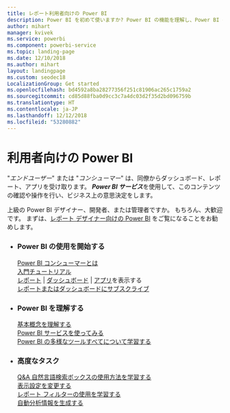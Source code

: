 ```yaml
---
title: レポート利用者向けの Power BI
description: Power BI を初めて使いますか? Power BI の機能を理解し、Power BI のコンシューマーまたはエンド ユーザーとしてそれらを利用してできることを確認してください。
author: mihart
manager: kvivek
ms.service: powerbi
ms.component: powerbi-service
ms.topic: landing-page
ms.date: 12/10/2018
ms.author: mihart
layout: landingpage
ms.custom: seodec18
LocalizationGroup: Get started
ms.openlocfilehash: bd4592a8ba28277356f251c81906ac265c1759a2
ms.sourcegitcommit: cd85d88fba0d9cc3c7a4dc03d2f35d2bd096759b
ms.translationtype: HT
ms.contentlocale: ja-JP
ms.lasthandoff: 12/12/2018
ms.locfileid: "53280882"
---
```

# <a name="power-bi-for-consumers"></a>利用者向けの Power BI
"*エンドユーザー*" または "*コンシューマー*" は、同僚からダッシュボード、レポート、アプリを受け取ります。 ***Power BI サービス***を使用して、このコンテンツの確認や操作を行い、ビジネス上の意思決定をします。

上級の Power BI デザイナー、開発者、または管理者ですか。 もちろん、大歓迎です。 まずは、[レポート デザイナー向けの Power BI](../power-bi-creator-landing.md) をご覧になることをお勧めします。

<ul class="panelContent cardsF"> 
              <li> 
                             <div class="cardSize"> 
                                           <div class="cardPadding"> 
                                                          <div class="card"> 
                                                                        <div class="cardText"> 
                                                                                      <h3>Power BI の使用を開始する</h3> 
                                                                                      <p></p>
                                                                                            <a href="end-user-consumer.md">Power BI コンシューマーとは</a><br/> 
                                                                                            <a href="../service-get-started.md">入門チュートリアル</a><br/>
<a href="end-user-report-open.md">レポート</a> | <a href="end-user-dashboard-open.md">ダッシュボード</a> | <a href="end-user-apps.md">アプリ</a>を表示する<br/> 
                                                                                            <!--<a href="end-user-collaborate.md">Collaborate</a><br/> -->
                                                                                            <a href="end-user-subscribe.md">レポートまたはダッシュボードにサブスクライブ</a><br/> 
                                                                        </div> 
                                                          </div> 
                                           </div> 
                             </div> 
              </li>
              <li> 
                             <div class="cardSize"> 
                                           <div class="cardPadding"> 
                                                          <div class="card"> 
                                                                        <div class="cardText"> 
                                                                                      <h3>Power BI を理解する</h3> 
                                                                                      <p></p>
                                                                                            <a href="end-user-basic-concepts.md">基本概念を理解する</a><br/>
                                                                                            <a href="end-user-experience.md">Power BI サービスを使ってみる</a><br/> 
                                                                                            <a href="../power-bi-overview.md">Power BI の多様なツールすべてについて学習する</a><br/> 
                                                                                            <!--<a href="end-user-faq.md">FAQ: Frequently Asked Questions</a> -->
                                                                        </div> 
                                                          </div> 
                                           </div> 
                             </div> 
              </li>
              <li> 
                             <div class="cardSize"> 
                                           <div class="cardPadding"> 
                                                          <div class="card"> 
                                                                        <div class="cardText"> 
                                                                                      <h3>高度なタスク</h3> 
                                                                                      <p></p>
                                                                                            <a href="end-user-q-and-a.md">Q&A 自然言語検索ボックスの使用方法を学習する</a><br/> 
                                                                                            <a href="end-user-focus.md">表示設定を変更する</a><br/> 
                                                                                            <a href="end-user-report-filter.md">レポート フィルターの使用を学習する</a><br> 
                                                                                            <a href="end-user-insights.md">自動分析情報を生成する</a><br/> 
                                                                        </div> 
                                                          </div> 
                                           </div> 
                             </div> 
              </li>
</ul>


